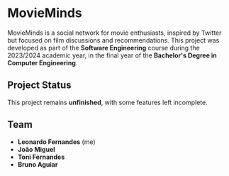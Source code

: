 # MovieMinds

MovieMinds is a social network for movie enthusiasts, inspired by Twitter but focused on film discussions and recommendations. This project was developed as part of the **Software Engineering** course during the 2023/2024 academic year, in the final year of the **Bachelor's Degree in Computer Engineering**.

## Project Status
This project remains **unfinished**, with some features left incomplete.

## Team
- **Leonardo Fernandes** (me)
- **João Miguel**
- **Toni Fernandes**
- **Bruno Aguiar**
